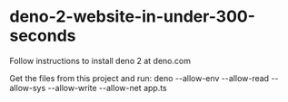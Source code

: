 # deno-2-website-in-under-300-seconds

Follow instructions to install deno 2 at deno.com

Get the files from this project and run: deno --allow-env --allow-read --allow-sys --allow-write --allow-net app.ts
